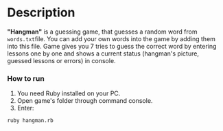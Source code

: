 # Description
**"Hangman"** is a guessing game, that guesses a random word from `words.txt`file. 
You can add your own words into the game by adding them into this file. Game gives you 7 
tries to guess the correct word by entering lessons one by one and shows a current status (hangman's picture, 
guessed lessons or errors) in console.

### How to run
1. You need Ruby installed on your PC.
2. Open game's folder through command console.
3. Enter:
```
ruby hangman.rb
```